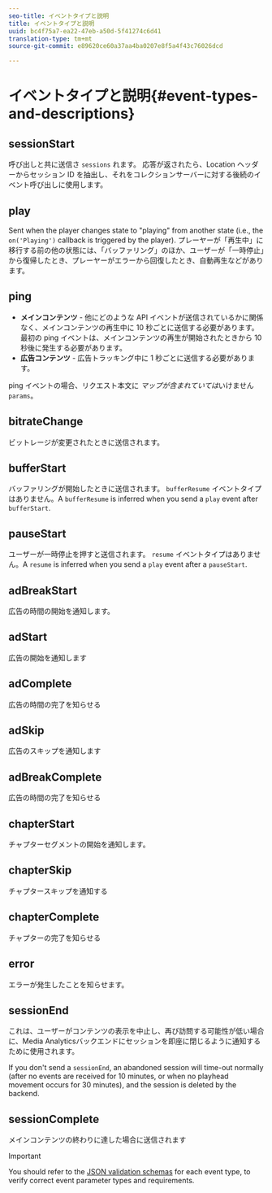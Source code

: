 ```yaml
---
seo-title: イベントタイプと説明
title: イベントタイプと説明
uuid: bc4f75a7-ea22-47eb-a50d-5f41274c6d41
translation-type: tm+mt
source-git-commit: e89620ce60a37aa4ba0207e8f5a4f43c76026dcd

---
```



# イベントタイプと説明{#event-types-and-descriptions}

## sessionStart

呼び出しと共に送信さ `sessions` れます。 応答が返されたら、Location ヘッダーからセッション ID を抽出し、それをコレクションサーバーに対する後続のイベント呼び出しに使用します。

## play

Sent when the player changes state to "playing" from another state (i.e., the `on('Playing')` callback is triggered by the player). プレーヤーが「再生中」に移行する前の他の状態には、「バッファリング」のほか、ユーザーが「一時停止」から復帰したとき、プレーヤーがエラーから回復したとき、自動再生などがあります。

## ping

* **メインコンテンツ** - 他にどのような API イベントが送信されているかに関係なく、メインコンテンツの再生中に 10 秒ごとに送信する必要があります。最初の ping イベントは、メインコンテンツの再生が開始されたときから 10 秒後に発生する必要があります。
* **広告コンテンツ** - 広告トラッキング中に 1 秒ごとに送信する必要があります。

ping イベントの場合、リクエスト本文に *マップが含まれていては*&#x200B;いけません`params`。

## bitrateChange

ビットレージが変更されたときに送信されます。

## bufferStart

バッファリングが開始したときに送信されます。 `bufferResume` イベントタイプはありません。A `bufferResume` is inferred when you send a `play` event after `bufferStart`.

## pauseStart

ユーザーが一時停止を押すと送信されます。 `resume` イベントタイプはありません。A `resume` is inferred when you send a `play` event after a `pauseStart`.

## adBreakStart

広告の時間の開始を通知します。

## adStart

広告の開始を通知します

## adComplete

広告の時間の完了を知らせる

## adSkip

広告のスキップを通知します

## adBreakComplete

広告の時間の完了を知らせる

## chapterStart

チャプターセグメントの開始を通知します。

## chapterSkip

チャプタースキップを通知する

## chapterComplete

チャプターの完了を知らせる

## error

エラーが発生したことを知らせます。

## sessionEnd

これは、ユーザーがコンテンツの表示を中止し、再び訪問する可能性が低い場合に、Media Analyticsバックエンドにセッションを即座に閉じるように通知するために使用されます。

If you don't send a `sessionEnd`, an abandoned session will time-out normally (after no events are received for 10 minutes, or when no playhead movement occurs for 30 minutes), and the session is deleted by the backend.

## sessionComplete

メインコンテンツの終わりに達した場合に送信されます

>[!IMPORTANT]
>
>You should refer to the [JSON validation schemas](/help/media-collection-api/mc-api-ref/mc-api-json-validation.md) for each event type, to verify correct event parameter types and requirements.

